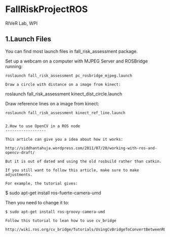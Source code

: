 FallRiskProjectROS
==================

RIVeR Lab, WPI


1.Launch Files
------------------

You can find most launch files in fall_risk_assessment package.

Set up a webcam on a computer with MJPEG Server and ROSBridge running:

```
roslaunch fall_risk_assessment pc_rosbridge_mjpeg.launch 

Draw a circle with distance on a image from kinect:

```
roslaunch fall_risk_assessment kinect_dist_circle.launch 

Draw reference lines on a image from kinect:

```
roslaunch fall_risk_assessment kinect_ref_line.launch 


2.How to use OpenCV in a ROS node
------------------

This article can give you a idea about how it works:

http://siddhantahuja.wordpress.com/2011/07/20/working-with-ros-and-opencv-draft/

But it is out of dated and using the old rosbuild rather than catkin. 

If you still want to follow this article, make sure to make adjustments.

For example, the tutorial gives:

```
$ sudo apt-get install ros-fuerte-camera-umd

Then you need to change it to:

```
$ sudo apt-get install ros-groovy-camera-umd

Follow this tutorial to lean how to use cv_bridge

http://wiki.ros.org/cv_bridge/Tutorials/UsingCvBridgeToConvertBetweenROSImagesAndOpenCVImages

